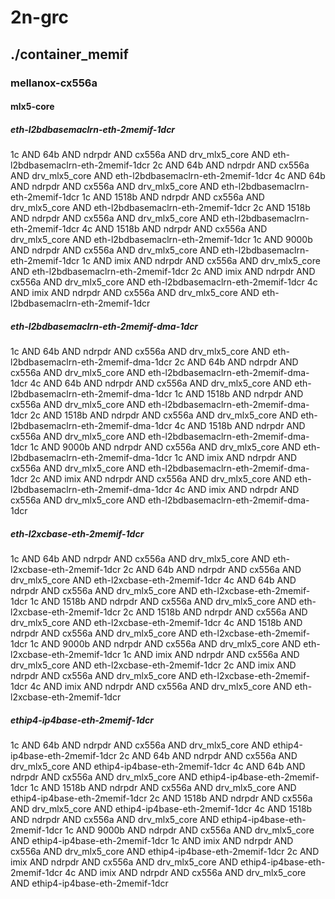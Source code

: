 # 2n-grc
## ./container_memif
### mellanox-cx556a
#### mlx5-core
##### eth-l2bdbasemaclrn-eth-2memif-1dcr
1c AND 64b AND ndrpdr AND cx556a AND drv_mlx5_core AND eth-l2bdbasemaclrn-eth-2memif-1dcr
2c AND 64b AND ndrpdr AND cx556a AND drv_mlx5_core AND eth-l2bdbasemaclrn-eth-2memif-1dcr
4c AND 64b AND ndrpdr AND cx556a AND drv_mlx5_core AND eth-l2bdbasemaclrn-eth-2memif-1dcr
1c AND 1518b AND ndrpdr AND cx556a AND drv_mlx5_core AND eth-l2bdbasemaclrn-eth-2memif-1dcr
2c AND 1518b AND ndrpdr AND cx556a AND drv_mlx5_core AND eth-l2bdbasemaclrn-eth-2memif-1dcr
4c AND 1518b AND ndrpdr AND cx556a AND drv_mlx5_core AND eth-l2bdbasemaclrn-eth-2memif-1dcr
1c AND 9000b AND ndrpdr AND cx556a AND drv_mlx5_core AND eth-l2bdbasemaclrn-eth-2memif-1dcr
1c AND imix AND ndrpdr AND cx556a AND drv_mlx5_core AND eth-l2bdbasemaclrn-eth-2memif-1dcr
2c AND imix AND ndrpdr AND cx556a AND drv_mlx5_core AND eth-l2bdbasemaclrn-eth-2memif-1dcr
4c AND imix AND ndrpdr AND cx556a AND drv_mlx5_core AND eth-l2bdbasemaclrn-eth-2memif-1dcr
##### eth-l2bdbasemaclrn-eth-2memif-dma-1dcr
1c AND 64b AND ndrpdr AND cx556a AND drv_mlx5_core AND eth-l2bdbasemaclrn-eth-2memif-dma-1dcr
2c AND 64b AND ndrpdr AND cx556a AND drv_mlx5_core AND eth-l2bdbasemaclrn-eth-2memif-dma-1dcr
4c AND 64b AND ndrpdr AND cx556a AND drv_mlx5_core AND eth-l2bdbasemaclrn-eth-2memif-dma-1dcr
1c AND 1518b AND ndrpdr AND cx556a AND drv_mlx5_core AND eth-l2bdbasemaclrn-eth-2memif-dma-1dcr
2c AND 1518b AND ndrpdr AND cx556a AND drv_mlx5_core AND eth-l2bdbasemaclrn-eth-2memif-dma-1dcr
4c AND 1518b AND ndrpdr AND cx556a AND drv_mlx5_core AND eth-l2bdbasemaclrn-eth-2memif-dma-1dcr
1c AND 9000b AND ndrpdr AND cx556a AND drv_mlx5_core AND eth-l2bdbasemaclrn-eth-2memif-dma-1dcr
1c AND imix AND ndrpdr AND cx556a AND drv_mlx5_core AND eth-l2bdbasemaclrn-eth-2memif-dma-1dcr
2c AND imix AND ndrpdr AND cx556a AND drv_mlx5_core AND eth-l2bdbasemaclrn-eth-2memif-dma-1dcr
4c AND imix AND ndrpdr AND cx556a AND drv_mlx5_core AND eth-l2bdbasemaclrn-eth-2memif-dma-1dcr
##### eth-l2xcbase-eth-2memif-1dcr
1c AND 64b AND ndrpdr AND cx556a AND drv_mlx5_core AND eth-l2xcbase-eth-2memif-1dcr
2c AND 64b AND ndrpdr AND cx556a AND drv_mlx5_core AND eth-l2xcbase-eth-2memif-1dcr
4c AND 64b AND ndrpdr AND cx556a AND drv_mlx5_core AND eth-l2xcbase-eth-2memif-1dcr
1c AND 1518b AND ndrpdr AND cx556a AND drv_mlx5_core AND eth-l2xcbase-eth-2memif-1dcr
2c AND 1518b AND ndrpdr AND cx556a AND drv_mlx5_core AND eth-l2xcbase-eth-2memif-1dcr
4c AND 1518b AND ndrpdr AND cx556a AND drv_mlx5_core AND eth-l2xcbase-eth-2memif-1dcr
1c AND 9000b AND ndrpdr AND cx556a AND drv_mlx5_core AND eth-l2xcbase-eth-2memif-1dcr
1c AND imix AND ndrpdr AND cx556a AND drv_mlx5_core AND eth-l2xcbase-eth-2memif-1dcr
2c AND imix AND ndrpdr AND cx556a AND drv_mlx5_core AND eth-l2xcbase-eth-2memif-1dcr
4c AND imix AND ndrpdr AND cx556a AND drv_mlx5_core AND eth-l2xcbase-eth-2memif-1dcr
##### ethip4-ip4base-eth-2memif-1dcr
1c AND 64b AND ndrpdr AND cx556a AND drv_mlx5_core AND ethip4-ip4base-eth-2memif-1dcr
2c AND 64b AND ndrpdr AND cx556a AND drv_mlx5_core AND ethip4-ip4base-eth-2memif-1dcr
4c AND 64b AND ndrpdr AND cx556a AND drv_mlx5_core AND ethip4-ip4base-eth-2memif-1dcr
1c AND 1518b AND ndrpdr AND cx556a AND drv_mlx5_core AND ethip4-ip4base-eth-2memif-1dcr
2c AND 1518b AND ndrpdr AND cx556a AND drv_mlx5_core AND ethip4-ip4base-eth-2memif-1dcr
4c AND 1518b AND ndrpdr AND cx556a AND drv_mlx5_core AND ethip4-ip4base-eth-2memif-1dcr
1c AND 9000b AND ndrpdr AND cx556a AND drv_mlx5_core AND ethip4-ip4base-eth-2memif-1dcr
1c AND imix AND ndrpdr AND cx556a AND drv_mlx5_core AND ethip4-ip4base-eth-2memif-1dcr
2c AND imix AND ndrpdr AND cx556a AND drv_mlx5_core AND ethip4-ip4base-eth-2memif-1dcr
4c AND imix AND ndrpdr AND cx556a AND drv_mlx5_core AND ethip4-ip4base-eth-2memif-1dcr
